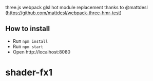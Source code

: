 three.js webpack
glsl hot module replacement thanks to @mattdesl (https://github.com/mattdesl/webpack-three-hmr-test)


## How to install

* Run `npm install`
* Run `npm start`
* Open http://localhost:8080
# shader-fx1
